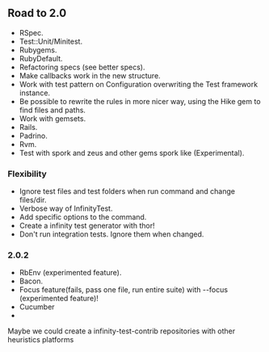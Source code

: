 ## Road to 2.0

* RSpec.
* Test::Unit/Minitest.
* Rubygems.
* RubyDefault.
* Refactoring specs (see better specs).
* Make callbacks work in the new structure.
* Work with test pattern on Configuration overwriting the Test framework instance.
* Be possible to rewrite the rules in more nicer way, using the Hike gem to find files and paths.
* Work with gemsets.
* Rails.
* Padrino.
* Rvm.
* Test with spork and zeus and other gems spork like (Experimental).

### Flexibility

* Ignore test files and test folders when run command and change files/dir.
* Verbose way of InfinityTest.
* Add specific options to the command.
* Create a infinity test generator with thor!
* Don't run integration tests. Ignore them when changed.

### 2.0.2

* RbEnv (experimented feature).
* Bacon.
* Focus feature(fails, pass one file, run entire suite) with --focus (experimented feature)!
* Cucumber
*

Maybe we could create a infinity-test-contrib repositories with other heuristics platforms
